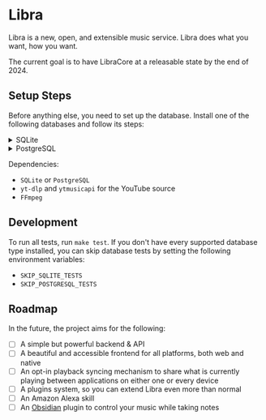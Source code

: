 # Libra

Libra is a new, open, and extensible music service. Libra does what you want, how you want.

The current goal is to have LibraCore at a releasable state by the end of 2024.

## Setup Steps

Before anything else, you need to set up the database. Install one of the following databases and follow its steps:

<details>
<summary>SQLite</summary>

No additional steps are needed to use SQLite.
</details>

<details>

<summary>PostgreSQL</summary>

To create the PostgreSQL database, run the following commands:

```bash
sudo -u postgres createuser -P libra
sudo -u postgres createdb -O libra -E UTF-8 libra
```
</details>

Dependencies:

- `SQLite` or `PostgreSQL`
- `yt-dlp` and `ytmusicapi` for the YouTube source
- `FFmpeg`

## Development

To run all tests, run `make test`.
If you don't have every supported database type installed, you can skip database tests by setting the following environment variables:
- `SKIP_SQLITE_TESTS`
- `SKIP_POSTGRESQL_TESTS`

## Roadmap

In the future, the project aims for the following:

- [ ] A simple but powerful backend & API
- [ ] A beautiful and accessible frontend for all platforms, both web and native
- [ ] An opt-in playback syncing mechanism to share what is currently playing between applications on either one or every device
- [ ] A plugins system, so you can extend Libra even more than normal
- [ ] An Amazon Alexa skill
- [ ] An [Obsidian](https://obsidian.md/) plugin to control your music while taking notes
